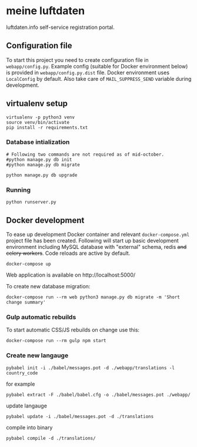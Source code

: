 # meine luftdaten
luftdaten.info self-service registration portal.

## Configuration file
To start this project you need to create configuration file in
`webapp/config.py`. Example config (suitable for Docker environment below) is
provided in `webapp/config.py.dist` file. Docker environment uses `LocalConfig`
by default. Also take care of `MAIL_SUPPRESS_SEND` variable during development.

## virtualenv setup
    virtualenv -p python3 venv
    source venv/bin/activate
    pip install -r requirements.txt

### Database intialization
    # Following two commands are not required as of mid-october.
    #python manage.py db init
    #python manage.py db migrate

    python manage.py db upgrade

### Running
    python runserver.py

## Docker development
To ease up development Docker container and relevant `docker-compose.yml`
project file has been created. Following will start up basic development
environment including MySQL database with "external" schema, redis
<s> and celery workers</s>. Code reloads are active by default.

    docker-compose up

Web application is available on http://localhost:5000/

To create new database migration:

    docker-compose run --rm web python3 manage.py db migrate -m 'Short change summary'

### Gulp automatic rebuilds
To start automatic CSS/JS rebuilds on change use this:

    docker-compose run --rm gulp npm start




### Create new langauge

    pybabel init -i ./babel/messages.pot -d ./webapp/translations -l country_code

for example

    pybabel extract -F ./babel/babel.cfg -o ./babel/messages.pot ./webapp/
    
update langauge

    pybabel update -i ./babel/messages.pot -d ./translations

compile into binary

    pybabel compile -d ./translations/